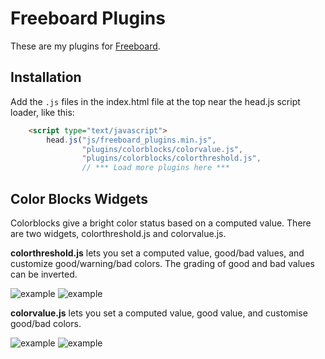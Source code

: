 Freeboard Plugins
=================

These are my plugins for [Freeboard][fb]. 

[fb]: https://github.com/Freeboard/freeboard

## Installation

Add the `.js` files in the index.html file at the top near the head.js script 
loader, like this:
```html
    <script type="text/javascript">
        head.js("js/freeboard_plugins.min.js",
                "plugins/colorblocks/colorvalue.js",
                "plugins/colorblocks/colorthreshold.js",
                // *** Load more plugins here ***
```

## Color Blocks Widgets
Colorblocks give a bright color status based on a computed value. There are two
widgets, colorthreshold.js and colorvalue.js.

__colorthreshold.js__ lets you set a computed value, good/bad values, and customize
good/warning/bad colors. The grading of good and bad values can be inverted.

![example](docs/ups-cpu-example.png)
![example](docs/over-limit-example.png)

__colorvalue.js__ lets you set a computed value, good value, and customise good/bad
colors.

![example](docs/status-text-example.png)
![example](docs/failed-example.png)



